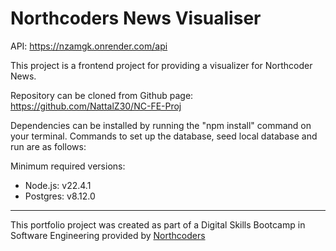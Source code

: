 # Northcoders News Visualiser

API: https://nzamgk.onrender.com/api

This project is a frontend project for providing a visualizer for Northcoder News.

Repository can be cloned from Github page: https://github.com/NattalZ30/NC-FE-Proj

Dependencies can be installed by running the "npm install" command on your terminal. Commands to set up the database, seed local database and run are as follows:

Minimum required versions:
- Node.js: v22.4.1
- Postgres: v8.12.0

--- 

This portfolio project was created as part of a Digital Skills Bootcamp in Software Engineering provided by [Northcoders](https://northcoders.com/)
